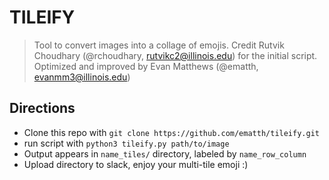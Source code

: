 # TILEIFY
> Tool to convert images into a collage of emojis.
> Credit Rutvik Choudhary (@rchoudhary, rutvikc2@illinois.edu) for the initial script.
> Optimized and improved by Evan Matthews (@ematth, evanmm3@illinois.edu)

## Directions
- Clone this repo with `git clone https://github.com/ematth/tileify.git`
- run script with `python3 tileify.py path/to/image`
- Output appears in `name_tiles/` directory, labeled by `name_row_column`
- Upload directory to slack, enjoy your multi-tile emoji :)
